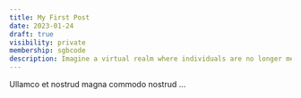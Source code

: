 ```yaml
---
title: My First Post
date: 2023-01-24
draft: true
visibility: private
membership: sgbcode
description: Imagine a virtual realm where individuals are no longer mere users but active participants, shaping the digital landscape through decentralized collaboration and shared ownership.
---
```


Ullamco et nostrud magna commodo nostrud ...